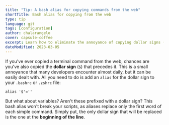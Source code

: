 ```yaml
---
title: "Tip: A bash alias for copying commands from the web"
shortTitle: Bash alias for copying from the web
type: tip
language: git
tags: [configuration]
author: chalarangelo
cover: capsule-coffee
excerpt: Learn how to eliminate the annoyance of copying dollar signs ($) along with terminal commands from the web with a simple bash alias.
dateModified: 2023-03-05
---
```


If you've ever copied a terminal command from the web, chances are you've also copied the **dollar sign** (`$`) that precedes it. This is a small annoyance that many developers encounter almost daily, but it can be easily dealt with. All you need to do is add an `alias` for the dollar sign to your `.bashrc` or `.zshrc` file:

```shell
alias '$'=''
```

But what about variables? Aren't these prefixed with a dollar sign? This bash alias won't break your scripts, as aliases replace only the first word of each simple command. Simply put, the only dollar sign that will be replaced is the one at the **beginning of the line**.

